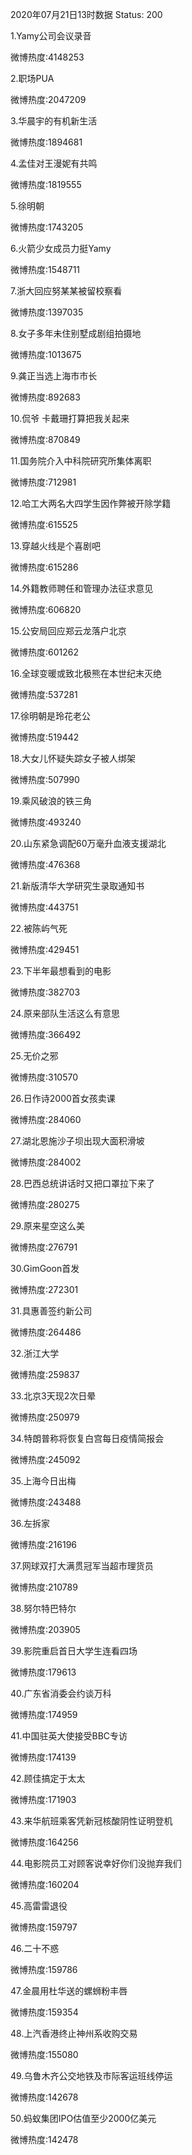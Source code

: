 2020年07月21日13时数据
Status: 200

1.Yamy公司会议录音

微博热度:4148253

2.职场PUA

微博热度:2047209

3.华晨宇的有机新生活

微博热度:1894681

4.孟佳对王漫妮有共鸣

微博热度:1819555

5.徐明朝

微博热度:1743205

6.火箭少女成员力挺Yamy

微博热度:1548711

7.浙大回应努某某被留校察看

微博热度:1397035

8.女子多年未住别墅成剧组拍摄地

微博热度:1013675

9.龚正当选上海市市长

微博热度:892683

10.侃爷 卡戴珊打算把我关起来

微博热度:870849

11.国务院介入中科院研究所集体离职

微博热度:712981

12.哈工大两名大四学生因作弊被开除学籍

微博热度:615525

13.穿越火线是个喜剧吧

微博热度:615286

14.外籍教师聘任和管理办法征求意见

微博热度:606820

15.公安局回应郑云龙落户北京

微博热度:601262

16.全球变暖或致北极熊在本世纪末灭绝

微博热度:537281

17.徐明朝是玲花老公

微博热度:519442

18.大女儿怀疑失踪女子被人绑架

微博热度:507990

19.乘风破浪的铁三角

微博热度:493240

20.山东紧急调配60万毫升血液支援湖北

微博热度:476368

21.新版清华大学研究生录取通知书

微博热度:443751

22.被陈屿气死

微博热度:429451

23.下半年最想看到的电影

微博热度:382703

24.原来部队生活这么有意思

微博热度:366492

25.无价之邪

微博热度:310570

26.日作诗2000首女孩卖课

微博热度:284060

27.湖北恩施沙子坝出现大面积滑坡

微博热度:284002

28.巴西总统讲话时又把口罩拉下来了

微博热度:280275

29.原来星空这么美

微博热度:276791

30.GimGoon首发

微博热度:272301

31.具惠善签约新公司

微博热度:264486

32.浙江大学

微博热度:259837

33.北京3天现2次日晕

微博热度:250979

34.特朗普称将恢复白宫每日疫情简报会

微博热度:245092

35.上海今日出梅

微博热度:243488

36.左拆家

微博热度:216196

37.网球双打大满贯冠军当超市理货员

微博热度:210789

38.努尔特巴特尔

微博热度:203905

39.影院重启首日大学生连看四场

微博热度:179613

40.广东省消委会约谈万科

微博热度:174959

41.中国驻英大使接受BBC专访

微博热度:174139

42.顾佳搞定于太太

微博热度:171903

43.来华航班乘客凭新冠核酸阴性证明登机

微博热度:164256

44.电影院员工对顾客说幸好你们没抛弃我们

微博热度:160204

45.高雷雷退役

微博热度:159797

46.二十不惑

微博热度:159786

47.金晨用杜华送的螺蛳粉丰唇

微博热度:159354

48.上汽香港终止神州系收购交易

微博热度:155080

49.乌鲁木齐公交地铁及市际客运班线停运

微博热度:142678

50.蚂蚁集团IPO估值至少2000亿美元

微博热度:142478

